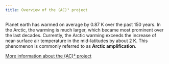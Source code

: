 ```yaml
---
title: Overview of the (AC)³ project
---
```


Planet earth has warmed on average by 0.87 K over the past 150 years. 
In the Arctic, the warming is much larger, which became most prominent over the last decades.
Currently, the Arctic warming exceeds the increase of near-surface air temperature in the mid-latitudes by about 2 K.
This phenomenon is commonly referred to as **Arctic amplification**.

[More information about the (AC)³ project](https://www.ac3-tr.de/)